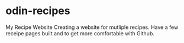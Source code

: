# odin-recipes
My Recipe Website
Creating a website for mutliple recipes. Have a few receipe pages built and to get more comfortable with Github.
